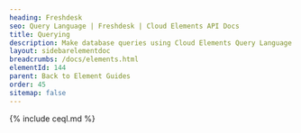```yaml
---
heading: Freshdesk
seo: Query Language | Freshdesk | Cloud Elements API Docs
title: Querying
description: Make database queries using Cloud Elements Query Language.
layout: sidebarelementdoc
breadcrumbs: /docs/elements.html
elementId: 144
parent: Back to Element Guides
order: 45
sitemap: false
---
```


{% include ceql.md %}
